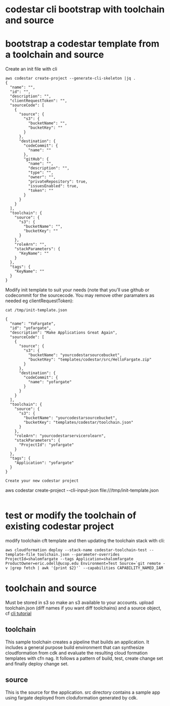 # codestar cli bootstrap with toolchain and source

# bootstrap a codestar template from a toolchain and source
Create an init file with cli

```
aws codestar create-project --generate-cli-skeleton |jq .
{
  "name": "",
  "id": "",
  "description": "",
  "clientRequestToken": "",
  "sourceCode": [
    {
      "source": {
        "s3": {
          "bucketName": "",
          "bucketKey": ""
        }
      },
      "destination": {
        "codeCommit": {
          "name": ""
        },
        "gitHub": {
          "name": "",
          "description": "",
          "type": "",
          "owner": "",
          "privateRepository": true,
          "issuesEnabled": true,
          "token": ""
        }
      }
    }
  ],
  "toolchain": {
    "source": {
      "s3": {
        "bucketName": "",
        "bucketKey": ""
      }
    },
    "roleArn": "",
    "stackParameters": {
      "KeyName": ""
    }
  },
  "tags": {
    "KeyName": ""
  }
}
```

Modify init template to suit your needs (note that you'll use github or codecommit for
the sourcecode. You may remove other paramaters as needed eg clientRequestToken):

```
cat /tmp/init-template.json

{
  "name": "YoFargate",
  "id": "yofargate",
  "description": "Make Applications Great Again",
  "sourceCode": [
    {
      "source": {
        "s3": {
          "bucketName": "yourcodestarsourcebucket",
          "bucketKey": "templates/codestar/src/HelloFargate.zip"
        }
      },
      "destination": {
        "codeCommit": {
          "name": "yofargate"
        }
      }
    }
  ],
  "toolchain": {
    "source": {
      "s3": {
        "bucketName": "yourcodestarsourcebucket",
        "bucketKey": "templates/codestar/toolchain.json"
      }
    },
    "roleArn": "yourcodestarservicerolearn",
    "stackParameters": {
      "ProjectId": "yofargate"
    }
  },
  "tags": {
    "Application": "yofargate"
  }
}

Create your new codestar project 
```
aws codestar create-project --cli-input-json file:///tmp/init-template.json
```

```

# test or modify the toolchain of existing codestar project

modify toolchain cft template and then updating the toolchain stack with cli:

```
aws cloudformation deploy --stack-name codestar-toolchain-test --template-file toolchain.json --parameter-overrides ProjectId=shalomfargate --tags Application=shalomfargate ProductOwner=eric.odell@ucop.edu Environment=Test Source=`git remote -v |grep fetch | awk '{print $2}'` --capabilities CAPABILITY_NAMED_IAM
```

# toolchain and source

Must be stored in s3 so make an s3 available to your accounts.
upload toolchain.json (diff names if you want diff toolchains) and a source
object, cf [cli tutorial](https://docs.aws.amazon.com/codestar/latest/userguide/cli-tutorial.html)

## toolchain

This sample toolchain creates a pipeline that builds an application. It
includes a general purpose build environment that can synthesize cloudformation
from cdk and evaluate the resulting cloud formation templates with cfn nag.
It follows a pattern of build, test, create change set and finally deploy
change set.

## source

This is the source for the application. src directory contains a sample app
using fargate deployed from cloduformation generated by cdk.
